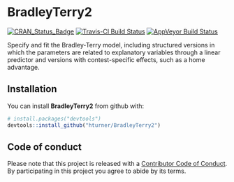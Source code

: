 
<!-- README.md is generated from README.Rmd. Please edit that file -->
BradleyTerry2
=============

[![CRAN\_Status\_Badge](http://www.r-pkg.org/badges/version/BradleyTerry2)](https://cran.r-project.org/package=BradleyTerry2) [![Travis-CI Build Status](https://travis-ci.org/hturner/BradleyTerry2.svg?branch=master)](https://travis-ci.org/hturner/BradleyTerry2) [![AppVeyor Build Status](https://ci.appveyor.com/api/projects/status/github/hturner/BradleyTerry2?branch=master&svg=true)](https://ci.appveyor.com/project/hturner/BradleyTerry2)

Specify and fit the Bradley-Terry model, including structured versions in which the parameters are related to explanatory variables through a linear predictor and versions with contest-specific effects, such as a home advantage.

Installation
------------

You can install **BradleyTerry2** from github with:

``` r
# install.packages("devtools")
devtools::install_github("hturner/BradleyTerry2")
```

Code of conduct
---------------

Please note that this project is released with a [Contributor Code of Conduct](CONDUCT.md). By participating in this project you agree to abide by its terms.
